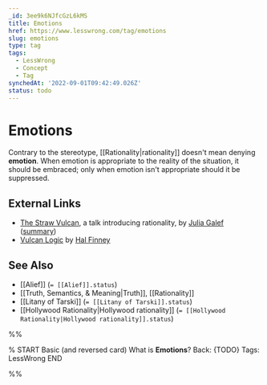 ```yaml
---
_id: 3ee9k6NJfcGzL6kMS
title: Emotions
href: https://www.lesswrong.com/tag/emotions
slug: emotions
type: tag
tags:
  - LessWrong
  - Concept
  - Tag
synchedAt: '2022-09-01T09:42:49.026Z'
status: todo
---
```


# Emotions

Contrary to the stereotype, [[Rationality|rationality]] doesn't mean denying **emotion**. When emotion is appropriate to the reality of the situation, it should be embraced; only when emotion isn't appropriate should it be suppressed.

## External Links

- [The Straw Vulcan](http://www.youtube.com/watch?v=tLgNZ9aTEwc), a talk introducing rationality, by [Julia Galef](http://lesswrong.com/user/Julia_Galef/) ([summary](https://www.lesswrong.com/lw/90n/summary_of_the_straw_vulcan/))
- [Vulcan Logic](http://www.overcomingbias.com/2006/12/vulcan_logic.html) by [Hal Finney](https://en.wikipedia.org/wiki/Hal_Finney_(cypherpunk))

## See Also

- [[Alief]] (`= [[Alief]].status`)
- [[Truth, Semantics, & Meaning|Truth]], [[Rationality]]
- [[Litany of Tarski]] (`= [[Litany of Tarski]].status`)
- [[Hollywood Rationality|Hollywood rationality]] (`= [[Hollywood Rationality|Hollywood rationality]].status`)


%%

% START
Basic (and reversed card)
What is **Emotions**?
Back: {TODO}
Tags: LessWrong
END

%%
	
